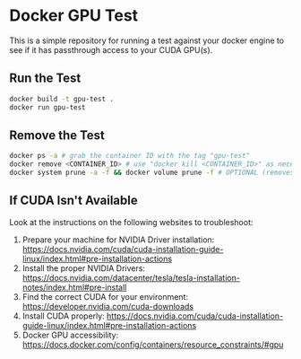 # Docker GPU Test

This is a simple repository for running a test against your docker engine to see if it has passthrough access to your CUDA GPU(s).

## Run the Test

```bash
docker build -t gpu-test .
docker run gpu-test
```

## Remove the Test

```bash
docker ps -a # grab the container ID with the tag "gpu-test"
docker remove <CONTAINER_ID> # use "docker kill <CONTAINER_ID>" as necessary
docker system prune -a -f && docker volume prune -f # OPTIONAL (removes unused containers, images, and volumes)
```

## If CUDA Isn't Available

Look at the instructions on the following websites to troubleshoot:

1. Prepare your machine for NVIDIA Driver installation: https://docs.nvidia.com/cuda/cuda-installation-guide-linux/index.html#pre-installation-actions
2. Install the proper NVIDIA Drivers: https://docs.nvidia.com/datacenter/tesla/tesla-installation-notes/index.html#pre-install
3. Find the correct CUDA for your environment: https://developer.nvidia.com/cuda-downloads
4. Install CUDA properly: https://docs.nvidia.com/cuda/cuda-installation-guide-linux/index.html#pre-installation-actions
5. Docker GPU accessibility: https://docs.docker.com/config/containers/resource_constraints/#gpu
